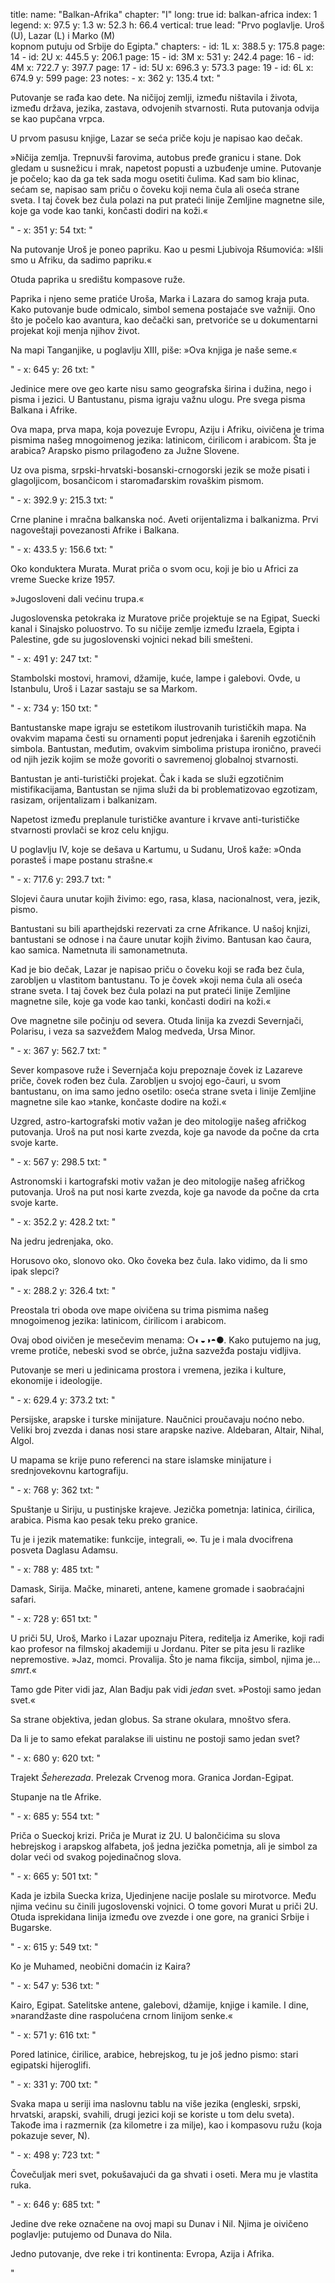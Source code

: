title: 
    name: "Balkan-Afrika"
    chapter: "I"
    long: true
id: balkan-africa
index: 1
legend:
    x: 97.5
    y: 1.3
    w: 52.3
    h: 66.4
vertical: true
lead: "Prvo poglavlje. Uroš (U), Lazar (L) i Marko (M) <br>kopnom putuju od Srbije do Egipta."
chapters: 
    - id: 1L
      x: 388.5
      y: 175.8
      page: 14
    - id: 2U
      x: 445.5
      y: 206.1
      page: 15
    - id: 3M
      x: 531
      y: 242.4
      page: 16
    - id: 4M
      x: 722.7
      y: 397.7
      page: 17
    - id: 5U
      x: 696.3
      y: 573.3
      page: 19
    - id: 6L
      x: 674.9
      y: 599
      page: 23
notes: 
    - x: 362
      y: 135.4
      txt: "<p>Putovanje se rađa kao dete. Na ničijoj zemlji, između ništavila i života, između država, jezika, zastava, odvojenih stvarnosti. Ruta putovanja odvija se kao pupčana vrpca.</p>
<p>U prvom pasusu knjige, Lazar se seća priče koju je napisao kao dečak.</p>
<p>»Ničija zemlja. Trepnuvši farovima, autobus pređe granicu i stane. Dok gledam u susnežicu i mrak, napetost popusti a uzbuđenje umine. Putovanje je počelo; kao da ga tek sada mogu osetiti čulima. Kad sam bio klinac, sećam se, napisao sam priču o čoveku koji nema čula ali oseća strane sveta. I taj čovek bez čula polazi na put prateći linije Zemljine magnetne sile, koje ga vode kao tanki, končasti dodiri na koži.«</p>"
    - x: 351
      y: 54
      txt: "<p>Na putovanje Uroš je poneo papriku. Kao u pesmi Ljubivoja Ršumovića: »Išli smo u Afriku, da sadimo papriku.«</p>
<p>Otuda paprika u središtu kompasove ruže.</p>
<p>Paprika i njeno seme pratiće Uroša, Marka i Lazara do samog kraja puta. Kako putovanje bude odmicalo, simbol semena postajaće sve važniji. Ono što je počelo kao avantura, kao dečački san, pretvoriće se u dokumentarni projekat koji menja njihov život.</p>
<p>Na mapi Tanganjike, u poglavlju XIII, piše: »Ova knjiga je naše seme.«</p>"
    - x: 645 
      y: 26
      txt: "<p>Jedinice mere ove geo karte nisu samo geografska širina i dužina, nego i pisma i jezici. U Bantustanu, pisma igraju važnu ulogu. Pre svega pisma Balkana i Afrike.</p>
<p>Ova mapa, prva mapa, koja povezuje Evropu, Aziju i Afriku, oivičena je trima pismima našeg mnogoimenog jezika: latinicom, ćirilicom i arabicom. Šta je arabica? Arapsko pismo prilagođeno za Južne Slovene.</p>
<p>Uz ova pisma, srpski-hrvatski-bosanski-crnogorski jezik se može pisati i glagoljicom, bosančicom i staromađarskim rovaškim pismom.</p>"
    - x: 392.9
      y: 215.3
      txt: "<p>Crne planine i mračna balkanska noć. Aveti orijentalizma i balkanizma. Prvi nagoveštaji povezanosti Afrike i Balkana.</p>"
    - x: 433.5
      y: 156.6
      txt: "<p>Oko konduktera Murata. Murat priča o svom ocu, koji je bio u Africi za vreme Suecke krize 1957.</p>
<p>»Jugosloveni dali većinu trupa.«</p>
<p>Jugoslovenska petokraka iz Muratove priče projektuje se na Egipat, Suecki kanal i Sinajsko poluostrvo. To su ničije zemlje između Izraela, Egipta i Palestine, gde su jugoslovenski vojnici nekad bili smešteni.</p>"
    - x: 491
      y: 247
      txt: "<p>Stambolski mostovi, hramovi, džamije, kuće, lampe i galebovi. Ovde, u Istanbulu, Uroš i Lazar sastaju se sa Markom.</p>"
    - x: 734
      y: 150
      txt: "<p>Bantustanske mape igraju se estetikom ilustrovanih turističkih mapa. Na ovakvim mapama česti su ornamenti poput jedrenjaka i šarenih egzotičnih simbola. Bantustan, međutim, ovakvim simbolima pristupa ironično, praveći od njih jezik kojim se može govoriti o savremenoj globalnoj stvarnosti.</p>
<p>Bantustan je anti-turistički projekat. Čak i kada se služi egzotičnim mistifikacijama, Bantustan se njima služi da bi problematizovao egzotizam, rasizam, orijentalizam i balkanizam.</p>
<p>Napetost između preplanule turističke avanture i krvave anti-turističke stvarnosti provlači se kroz celu knjigu.</p>
<p>U poglavlju IV, koje se dešava u Kartumu, u Sudanu, Uroš kaže: »Onda porasteš i mape postanu strašne.«</p>"
    - x: 717.6
      y: 293.7
      txt: "<p>Slojevi čaura unutar kojih živimo: ego, rasa, klasa, nacionalnost, vera, jezik, pismo.</p>
<p>Bantustani su bili aparthejdski rezervati za crne Afrikance. U našoj knjizi, bantustani se odnose i na čaure unutar kojih živimo. Bantusan kao čaura, kao samica. Nametnuta ili samonametnuta.</p>
<p>Kad je bio dečak, Lazar je napisao priču o čoveku koji se rađa bez čula, zarobljen u vlastitom bantustanu. To je čovek »koji nema čula ali oseća strane sveta. I taj čovek bez čula polazi na put prateći linije Zemljine magnetne sile, koje ga vode kao tanki, končasti dodiri na koži.«</p>
<p>Ove magnetne sile počinju od severa. Otuda linija ka zvezdi Severnjači, Polarisu, i veza sa sazvežđem Malog medveda, Ursa Minor.</p>"
    - x: 367
      y: 562.7
      txt: "<p>Sever kompasove ruže i Severnjača koju prepoznaje čovek iz Lazareve priče, čovek rođen bez čula. Zarobljen u svojoj ego-čauri, u svom bantustanu, on ima samo jedno osetilo: oseća strane sveta i linije Zemljine magnetne sile kao »tanke, končaste dodire na koži.«</p>
<p>Uzgred, astro-kartografski motiv važan je deo mitologije našeg afričkog putovanja. Uroš na put nosi karte zvezda, koje ga navode da počne da crta svoje karte.</p>"
    - x: 567
      y: 298.5
      txt: "<p>Astronomski i kartografski motiv važan je deo mitologije našeg afričkog putovanja. Uroš na put nosi karte zvezda, koje ga navode da počne da crta svoje karte.</p>"
    - x: 352.2
      y: 428.2
      txt: "<p>Na jedru jedrenjaka, oko.</p>
<p>Horusovo oko, slonovo oko. Oko čoveka bez čula. Iako vidimo, da li smo ipak slepci?</p>"
    - x: 288.2
      y: 326.4
      txt: "<p>Preostala tri oboda ove mape oivičena su trima pismima našeg mnogoimenog jezika: latinicom, ćirilicom i arabicom.</p>
<p>Ovaj obod oivičen je mesečevim menama: ○◐◒◑◓●. Kako putujemo na jug, vreme protiče, nebeski svod se obrće, južna sazvežđa postaju vidljiva.</p>
<p>Putovanje se meri u jedinicama prostora i vremena, jezika i kulture, ekonomije i ideologije.</p>"
    - x: 629.4 
      y: 373.2
      txt: "<p>Persijske, arapske i turske minijature. Naučnici proučavaju noćno nebo. Veliki broj zvezda i danas nosi stare arapske nazive. Aldebaran, Altair, Nihal, Algol.</p>
<p>U mapama se krije puno referenci na stare islamske minijature i srednjovekovnu kartografiju.</p>"
    - x: 768
      y: 362
      txt: "<p>Spuštanje u Siriju, u pustinjske krajeve. Jezička pometnja: latinica, ćirilica, arabica. Pisma kao pesak teku preko granice.</p>
<p>Tu je i jezik matematike: funkcije, integrali, ∞. Tu je i mala dvocifrena posveta Daglasu Adamsu.</p>"
    - x: 788
      y: 485
      txt: "<p>Damask, Sirija. Mačke, minareti, antene, kamene gromade i saobraćajni safari.</p>"
    - x: 728
      y: 651
      txt: "<p>U priči 5U, Uroš, Marko i Lazar upoznaju Pitera, reditelja iz Amerike, koji radi kao profesor na filmskoj akademiji u Jordanu. Piter se pita jesu li razlike nepremostive. »Jaz, momci. Provalija. Što je nama fikcija, simbol, njima je... <em>smrt</em>.«</p>
<p>Tamo gde Piter vidi jaz, Alan Badju pak vidi <em>jedan</em> svet. »Postoji samo jedan svet.«</p>
<p>Sa strane objektiva, jedan globus. Sa strane okulara, mnoštvo sfera.</p>
<p>Da li je to samo efekat paralakse ili uistinu ne postoji samo jedan svet?</p>"
    - x: 680 
      y: 620
      txt: "<p>Trajekt <em>Šeherezada</em>. Prelezak Crvenog mora. Granica Jordan-Egipat.</p>
<p>Stupanje na tle Afrike.</p>"
    - x: 685
      y: 554
      txt: "<p>Priča o Sueckoj krizi. Priča je Murat iz 2U. U balončićima su slova hebrejskog i arapskog alfabeta, još jedna jezička pometnja, ali je simbol za dolar veći od svakog pojedinačnog slova.</p>"
    - x: 665 
      y: 501
      txt: "<p>Kada je izbila Suecka kriza, Ujedinjene nacije poslale su mirotvorce. Među njima većinu su činili jugoslovenski vojnici. O tome govori Murat u priči 2U. Otuda isprekidana linija između ove zvezde i one gore, na granici Srbije i Bugarske.</p>"
    - x: 615 
      y: 549
      txt: "<p>Ko je Muhamed, neobični domaćin iz Kaira?</p>"
    - x: 547 
      y: 536
      txt: "<p>Kairo, Egipat. Satelitske antene, galebovi, džamije, knjige i kamile. I dine, »narandžaste dine raspolućena crnom
linijom senke.«</p>"
    - x: 571
      y: 616
      txt: "<p>Pored latinice, ćirilice, arabice, hebrejskog, tu je još jedno pismo: stari egipatski hijeroglifi.</p>"
    - x: 331
      y: 700
      txt: "<p>Svaka mapa u seriji ima naslovnu tablu na više jezika (engleski, srpski, hrvatski, arapski, svahili, drugi jezici koji se koriste u tom delu sveta). Takođe ima i razmernik (za kilometre i za milje), kao i kompasovu ružu (koja pokazuje sever, N).</p>"
    - x: 498
      y: 723
      txt: "<p>Čovečuljak meri svet, pokušavajući da ga shvati i oseti. Mera mu je vlastita ruka.</p>"
    - x: 646
      y: 685
      txt: "<p>Jedine dve reke označene na ovoj mapi su Dunav i Nil. Njima je oivičeno poglavlje: putujemo od Dunava do Nila.</p>
<p>Jedno putovanje, dve reke i tri kontinenta: Evropa, Azija i Afrika.</p>"